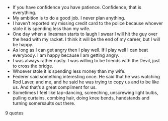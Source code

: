  - If you have confidence you have patience. Confidence, that is everything.
 - My ambition is to do a good job. I never plan anything.
 - I haven’t reported my missing credit card to the police because whoever stole it is spending less than my wife.
 - One day when a linesman starts to laugh I swear I will hit the guy over the head with my racket. I think it will be the end of my career, but I will be happy.
 - As long as I can get angry then I play well. If I play well I can beat everybody. I am happy because I am getting angry.
 - I was always rather nasty. I was willing to be friends with the Devil, just to cross the bridge.
 - Whoever stole it is spending less money than my wife.
 - Federer said something interesting once. He said that he was watching Rod Laver, and me, and he said he was trying to copy us and to be like us. And that’s a great compliment for us.
 - Sometimes I feel like tap-dancing, screeching, unscrewing light bulbs, pulling curtains, combing hair, doing knee bends, handstands and turning somersaults out there.

9 quotes